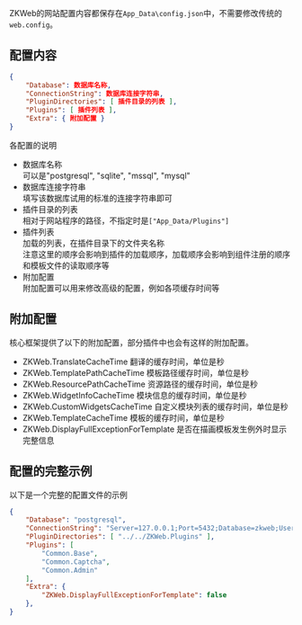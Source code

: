 ZKWeb的网站配置内容都保存在`App_Data\config.json`中，不需要修改传统的`web.config`。<br/>

### <h2>配置内容</h2>
``` json
{
	"Database": 数据库名称,
	"ConnectionString": 数据库连接字符串,
	"PluginDirectories": [ 插件目录的列表 ],
	"Plugins": [ 插件列表 ],
	"Extra": { 附加配置 }
}
```

各配置的说明<br/>

- 数据库名称<br/>
  可以是"postgresql", "sqlite", "mssql", "mysql"
- 数据库连接字符串<br/>
  填写该数据库试用的标准的连接字符串即可
- 插件目录的列表<br/>
  相对于网站程序的路径，不指定时是`["App_Data/Plugins"]`
- 插件列表<br/>
  加载的列表，在插件目录下的文件夹名称<br/>
  注意这里的顺序会影响到插件的加载顺序，加载顺序会影响到组件注册的顺序和模板文件的读取顺序等
- 附加配置<br/>
  附加配置可以用来修改高级的配置，例如各项缓存时间等

### <h2>附加配置</h2>

核心框架提供了以下的附加配置，部分插件中也会有这样的附加配置。

- ZKWeb.TranslateCacheTime 翻译的缓存时间，单位是秒
- ZKWeb.TemplatePathCacheTime 模板路径缓存时间，单位是秒
- ZKWeb.ResourcePathCacheTime 资源路径的缓存时间，单位是秒
- ZKWeb.WidgetInfoCacheTime 模块信息的缓存时间，单位是秒
- ZKWeb.CustomWidgetsCacheTime 自定义模块列表的缓存时间，单位是秒
- ZKWeb.TemplateCacheTime 模板的缓存时间，单位是秒
- ZKWeb.DisplayFullExceptionForTemplate 是否在描画模板发生例外时显示完整信息

### <h2>配置的完整示例</h2>

以下是一个完整的配置文件的示例
``` json
{
	"Database": "postgresql",
	"ConnectionString": "Server=127.0.0.1;Port=5432;Database=zkweb;User Id=postgres;Password=123456;",
	"PluginDirectories": [ "../../ZKWeb.Plugins" ],
	"Plugins": [
		"Common.Base",
		"Common.Captcha",
		"Common.Admin"
	],
	"Extra": {
		"ZKWeb.DisplayFullExceptionForTemplate": false
	},
}
```

